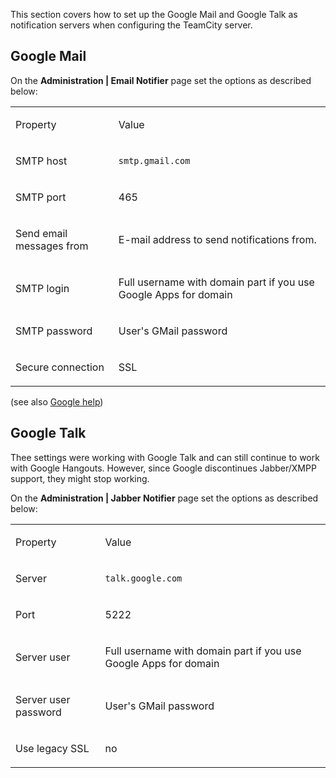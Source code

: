 [//]: # (title: Setting up Google Mail and Google Talk as Notification Servers)
[//]: # (auxiliary-id: Setting up Google Mail and Google Talk as Notification Servers)
This section covers how to set up the Google Mail and Google Talk as notification servers when configuring the TeamCity server.

## Google Mail

On the __Administration | Email Notifier__ page set the options as described below:

<table><tr>

<td>

Property


</td>

<td>

Value


</td></tr><tr>

<td>

SMTP host


</td>

<td>

`smtp.gmail.com`


</td></tr><tr>

<td>

SMTP port


</td>

<td>

465


</td></tr><tr>

<td>

Send email messages from


</td>

<td>

E\-mail address to send notifications from.


</td></tr><tr>

<td>

SMTP login


</td>

<td>

Full username with domain part if you use Google Apps for domain


</td></tr><tr>

<td>

SMTP password


</td>

<td>

User's GMail password


</td></tr><tr>

<td>

Secure connection


</td>

<td>

SSL


</td></tr></table>

(see also [Google help](https://mail.google.com/support/bin/answer.py?answer=13287))

## Google Talk

Thee settings were working with Google Talk and can still continue to work with Google Hangouts. However, since Google discontinues Jabber/XMPP support, they might stop working.

On the __Administration | Jabber Notifier__ page set the options as described below:

<table><tr>

<td>

Property


</td>

<td>

Value


</td></tr><tr>

<td>

Server


</td>

<td>

`talk.google.com`


</td></tr><tr>

<td>

Port


</td>

<td>

5222


</td></tr><tr>

<td>

Server user


</td>

<td>

Full username with domain part if you use Google Apps for domain


</td></tr><tr>

<td>

Server user password


</td>

<td>

User's GMail password


</td></tr><tr>

<td>

Use legacy SSL


</td>

<td>

no


</td></tr></table>
